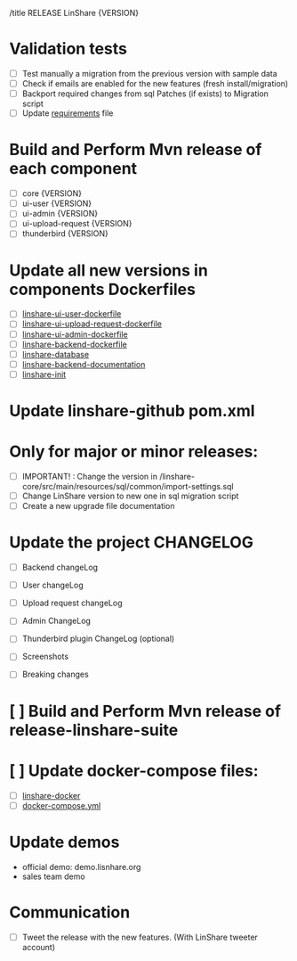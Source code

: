 /title RELEASE LinShare {VERSION}

# Validation tests

* [ ] Test manually a migration from the previous version with sample data
* [ ] Check if emails are enabled for the new features (fresh install/migration)
* [ ] Backport required changes from sql Patches (if exists) to Migration script
* [ ] Update [requirements](https://ci.linagora.com/linagora/lgs/linshare/products/linshare-github/-/blob/master/documentation/EN/installation/requirements.md) file

# Build and Perform Mvn release of each component

* [ ] core {VERSION}
* [ ] ui-user {VERSION}
* [ ] ui-admin {VERSION}
* [ ] ui-upload-request {VERSION}
* [ ] thunderbird {VERSION}

# Update all new versions in components Dockerfiles

* [ ] [linshare-ui-user-dockerfile](https://ci.linagora.com/linagora/lgs/linshare/saas/linshare-ui-user-dockerfile)
* [ ] [linshare-ui-upload-request-dockerfile](https://ci.linagora.com/linagora/lgs/linshare/saas/linshare-ui-upload-request-dockerfile)
* [ ] [linshare-ui-admin-dockerfile](https://ci.linagora.com/linagora/lgs/linshare/saas/linshare-ui-admin-dockerfile)
* [ ] [linshare-backend-dockerfile](https://ci.linagora.com/linagora/lgs/linshare/saas/linshare-backend-dockerfile)
* [ ] [linshare-database](https://ci.linagora.com/linagora/lgs/linshare/saas/linshare-database-dockerfile)
* [ ] [linshare-backend-documentation](https://ci.linagora.com/linagora/lgs/linshare/saas/linshare-backend-documentation-webservice-dockerfile)
* [ ] [linshare-init](https://ci.linagora.com/linagora/lgs/linshare/saas/linshare-init-dockerfile)

# Update linshare-github pom.xml

# Only for major or minor releases:

* [ ] IMPORTANT! : Change the version in /linshare-core/src/main/resources/sql/common/import-settings.sql
* [ ] Change LinShare version to new one in sql migration script
* [ ] Create a new upgrade file documentation

# Update the project CHANGELOG

* [ ] Backend changeLog
* [ ] User changeLog
* [ ] Upload request changeLog
* [ ] Admin ChangeLog
* [ ] Thunderbird plugin ChangeLog (optional)
* [ ] Screenshots
* [ ] Breaking changes


# [ ] Build and Perform Mvn release of release-linshare-suite

# [ ] Update docker-compose files:

* [ ] [linshare-docker](https://ci.linagora.com/linagora/lgs/linshare/saas/linshare-docker)
* [ ] [docker-compose.yml](https://ci.linagora.com/linagora/lgs/linshare/saas/linshare-docker-dev)

# Update demos

* official demo: demo.lisnhare.org
* sales team demo

# Communication

* [ ] Tweet the release with the new features. (With LinShare tweeter account)
